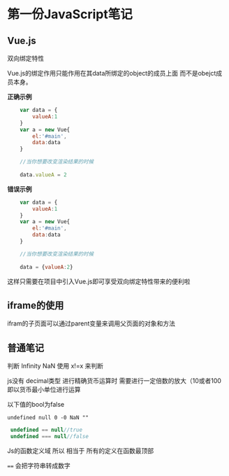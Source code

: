 # 第一份JavaScript笔记
## Vue.js
双向绑定特性

Vue.js的绑定作用只能作用在其data所绑定的object的成员上面 而不是obejct成员本身。

**正确示例**

```javascript
    var data = {
        valueA:1
    }
    var a = new Vue{
        el:'#main',
        data:data
    }

    //当你想要改变渲染结果的时候
    
    data.valueA = 2

```

**错误示例**
```javascript
    var data = {
        valueA:1
    }
    var a = new Vue{
        el:'#main',
        data:data
    }

    //当你想要改变渲染结果的时候
    
    data = {valueA:2}
```
这样只需要在项目中引入Vue.js即可享受双向绑定特性带来的便利啦

## iframe的使用
ifram的子页面可以通过parent变量来调用父页面的对象和方法

## 普通笔记
判断 Infinity NaN 使用  x!=x 来判断

js没有 decimal类型 进行精确货币运算时 需要进行一定倍数的放大（10或者100 即以货币最小单位进行运算 

以下值的bool为false

`undefined null 0 -0 NaN "" `

```javascript 
 undefined == null//true
 undefined === null//false
```
Js的函数定义域 所以 相当于 所有的定义在函数最顶部

`==` 会把字符串转成数字

